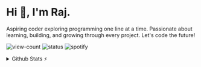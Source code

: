 # Hi 👋, I'm Raj. 

Aspiring coder exploring programming one line at a time. Passionate about learning, building, and growing through every project. Let's code the future! 

![view-count](https://komarev.com/ghpvc/?username=ixraj&label=Profile%20views&color=5d69e8&style=flat)
![status](https://img.shields.io/badge/currently-offline-ee8844?style=flat)
![spotify](https://img.shields.io/badge/listening_to-nothing_rn-26b358?style=flat)
 
<details>
  <summary>Github Stats ⚡</summary>
  
  <a href="#">![Github stats](https://github-readme-stats.vercel.app/api?username=adityxrajj&rank_icon=github&bg_color=0d1117&text_color=b4b2b2&border_color=22272e)</a>
  <a href="#">![Top Langs](https://github-readme-stats.vercel.app/api/top-langs/?username=adityxrajj&layout=compact&bg_color=0d1117&text_color=b4b2b2&border_color=22272e)</a>
</details>
